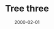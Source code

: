 ---
title: "Tree three"
intro: Self portrait from college
thumb: ../img/gallery/photo-mountian1.jpg
collection: galleryImage
collection_label: art
featured: true
layout: article.html
date: 2000-02-01
---